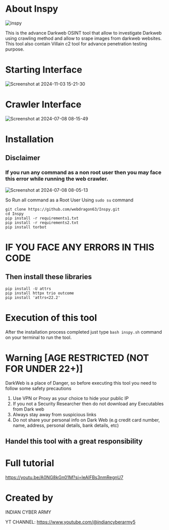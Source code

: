 # About Inspy
![inspy](https://github.com/user-attachments/assets/ac169459-22ac-4d4d-ba0f-f1dd89dfea89)

This is the advance Darkweb OSINT tool that allow to investigate Darkweb using crawling method and allow to srape images from darkweb websites.
This tool also contain Villain c2 tool for advance penetration testing purpose.
# Starting Interface
![Screenshot at 2024-11-03 15-21-30](https://github.com/user-attachments/assets/c012a454-64c5-47f3-bf93-a363bed4edda)
# Crawler Interface

![Screenshot at 2024-07-08 08-15-49](https://github.com/webdragon63/Inspy/assets/117004849/03e88b34-cd4d-494e-b04a-3563b0a3b77a)

# Installation
## Disclaimer 
### If you run any command as a non root user then you may face this error while running the web crawler.

![Screenshot at 2024-07-08 08-05-13](https://github.com/webdragon63/Inspy/assets/117004849/afac5438-2723-4119-9c17-4b194179a24a)

So Run all command as a Root User Using `sudo su` command
```shell
git clone https://github.com/webdragon63/Inspy.git
cd Inspy
pip install -r requirements1.txt
pip install -r requirements2.txt
pip install torbot
```
# IF YOU FACE ANY ERRORS IN THIS CODE
## Then install these libraries
```shell
pip install -U attrs
pip install httpx trio outcome
pip install 'attrs<22.2'
```

# Execution of this tool
After the installation process completed just type `bash inspy.sh` command on your terminal to run the tool.

# Warning [AGE RESTRICTED (NOT FOR UNDER 22+)]
DarkWeb is a place of Danger, so before executing this tool you need to follow some safety precautions

1) Use VPN or Proxy as your choice to hide your public IP
2) If you not a Security Researcher then do not download any Executables from Dark web
3) Always stay away from suspicious links
4) Do not share your personal info on Dark Web (e.g credit card number, name, address, personal details, bank details, etc)

## Handel this tool with a great responsibility
# Full tutorial

https://youtu.be/A0NG8kGn01M?si=leAlFBs3nmRegnU7

# Created by
INDIAN CYBER ARMY

YT CHANNEL: https://www.youtube.com/@indiancyberarmy5
